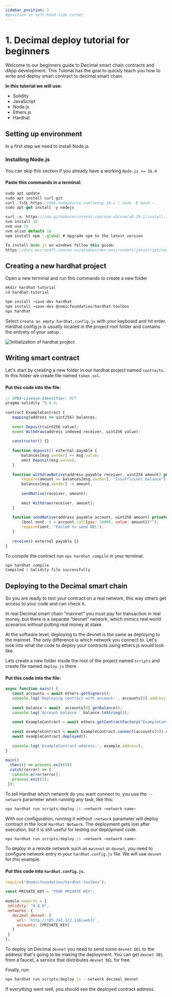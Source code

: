 ```yaml
---
sidebar_position: 2
#position in left-hand side corner
---
```


# 1. Decimal deploy tutorial for beginners

Welcome to our beginners guide to Decimal smart chain contracts and dApp development. This Tutorial has the goal to quickly teach you how to write and deploy smart contract to decimal smart chain.

**In this tutorial we will use:** 

- Solidity
- JavaScript
- Node.js
- Ethers.js
- Hardhat

## Setting up environment 
In a first step we need to install Node.js.
### Installing Node.js

You can skip this section if you already have a working `Node.js >= 16.0 `

#### Paste this commands in a terminal:
```jsx title="Ubuntu"
sudo apt update
sudo apt install curl git
curl -fsSL https://deb.nodesource.com/setup_18.x | sudo -E bash -
sudo apt-get install -y nodejs
```

```jsx title="MacOS"
curl -o- https://raw.githubusercontent.com/nvm-sh/nvm/v0.39.1/install.sh | bash
nvm install 18
nvm use 18
nvm alias default 18
npm install npm --global # Upgrade npm to the latest version
```

```jsx title="Windows"
To install Node.js on windows follow this guide: 
https://docs.microsoft.com/en-us/windows/dev-environment/javascript/nodejs-on-windows
```
## Creating a new hardhat project

Open a new terminal and run this commands to create a new folder 

```jsx title="Creating a new folder"
mkdir hardhat-tutorial
cd hardhat-tutorial
```

```jsx title="Install hardhat and run it:"
npm install –save-dev hardhat
npm install –save-dev @nomicfoundation/hardhat-toolbox
npx hardhat
```

Select ``Create an empty hardhat.config.js`` with your keyboard and hit enter.
    Hardhat.config.js is usually located in the project root folder and contains the entirety of your setup.

![Initialization of hardhat project](/img/hardhat.png)

## Writing smart contract

Let's start by creating a new folder in our hardhat project named ``contracts``. In this folder we create file named ``token.sol``.
#### Put this code into the file: 
```jsx title="contracts/token.sol"
// SPDX-License-Identifier: MIT
pragma solidity ^0.8.4;
 
contract ExampleContract {
   mapping(address => uint256) balances;
 
   event Deposit(uint256 value);
   event Withdraw(address indexed receiver, uint256 value);
 
   constructor() {}
 
   function deposit() external payable {
       balances[msg.sender] += msg.value;
       emit Deposit(msg.value);
   }
 
   function withdrawNative(address payable receiver, uint256 amount) public {
       require(amount >= balances[msg.sender], "Insufficient balance");
       balances[msg.sender] -= amount;
 
       sendNative(receiver, amount);
 
       emit Withdraw(receiver, amount);
   }
 
   function sendNative(address payable account, uint256 amount) private {
       (bool sent, ) = account.call{gas: 10000, value: amount}("");
       require(sent, "Failed to send DEL");
   }
 
   receive() external payable {}
}
```

To compile the contract run ``npx hardhat compile`` in your terminal.

```jsx title="Contract compilation"
npx hardhat compile
Compiled 1 Solidity file successfully
```

## Deploying to the Decimal smart chain

So you are ready to test your contract on a real network, this way others get access to your code and can check it.

In real Decimal smart chain “mainnet” you must pay for transaction in real money, but there is a separate “devnet” network, which mimics real world scenarios without putting real money at stake. 

At the software level, deploying to the devnet is the same as deploying to the mainnet. The only difference is which network you connect to. Let's look into what the code to deploy your contracts using ethers.js would look like.

Lets create a new folder inside the root of the project named ``scripts`` and create file named ``deploy.js`` there. 

#### Put this code into the file: 

```jsx title="scripts/deploy.js"
async function main() {
   const accounts = await ethers.getSigners();
   console.log('Deploying contract with account:', accounts[0].address);
 
   const balance = await  accounts[0].getBalance();
   console.log('Account balance ',balance.toString());
 
   const ExampleContract = await ethers.getContractFactory("ExampleContract");
 
   const exampleContract = await ExampleContract.connect(accounts[0]).deploy();
   await exampleContract.deployed();
 
   console.log('ExampleContract address:', example.address);
}
 
main()
 .then(() => process.exit(0))
 .catch((error) => {
   console.error(error);
   process.exit(1);
 });
```

To tell Hardhat which network do you want connect to, you use the ``--network`` parameter when running any task, like this: 

```jsx title="Network connection"
npx hardhat run scripts/deploy.js –network <network-name>
```

With our configuration, running it without ``–network`` parameter will deploy contract in the local ``Hardhat Network``. The deployment gets lost after execution, but it is still useful for testing our deployment code. 

```jsx title="Deploy in the local hardhat network"
npx hardhat run scripts/deploy.js –network <network-name>
```
To deploy in a remote network such as ``mainnet`` or ``devnet``, you need to configure network entry in your ``hardhat.config.js`` file. We will use ``devnet`` for this example.

#### Put this code into ``hardhat.config.js``.

```jsx title="hardhat.config.js"
require("@nomicfoundation/hardhat-toolbox");
 
const PRIVATE_KEY = "YOUR PRIVATE KEY";
 
module.exports = {
 solidity: "0.8.9",
 networks: {
   decimal_devnet: {
     url: `http://185.242.122.118/web3/`,
     accounts: [PRIVATE_KEY]
   }
 }
};
```
To deploy on Decimal ``devnet``  you need to send some ``devnet DEL`` to the address that's going to be making the deployment. You can get ``devnet DEL`` from a faucet, a service that distributes ``devnet DEL`` for free.

Finally, run: 
```jsx title="Deploy to live network"
npx hardhat run scripts/deploy.js --network decimal_devnet
```

If everything went well, you should see the deployed contract address.


